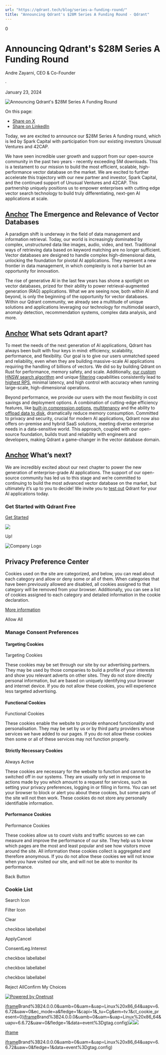```yaml
---
url: "https://qdrant.tech/blog/series-a-funding-round/"
title: "Announcing Qdrant's $28M Series A Funding Round - Qdrant"
---
```


0

# Announcing Qdrant's $28M Series A Funding Round

Andre Zayarni, CEO & Co-Founder

·

January 23, 2024

![Announcing Qdrant's $28M Series A Funding Round](https://qdrant.tech/blog/series-A-funding-round/preview/title.jpg)

On this page:

- [Share on X](https://twitter.com/intent/tweet?url=https%3A%2F%2Fqdrant.tech%2Fblog%2Fseries-a-funding-round%2F&text=Announcing%20Qdrant%27s%20%20Series%20A%20Funding%20Round "x")
- [Share on LinkedIn](https://www.linkedin.com/sharing/share-offsite/?url=https%3A%2F%2Fqdrant.tech%2Fblog%2Fseries-a-funding-round%2F "LinkedIn")

Today, we are excited to announce our $28M Series A funding round, which is led by Spark Capital with participation from our existing investors Unusual Ventures and 42CAP.

We have seen incredible user growth and support from our open-source community in the past two years - recently exceeding 5M downloads. This is a testament to our mission to build the most efficient, scalable, high-performance vector database on the market. We are excited to further accelerate this trajectory with our new partner and investor, Spark Capital, and the continued support of Unusual Ventures and 42CAP. This partnership uniquely positions us to empower enterprises with cutting edge vector search technology to build truly differentiating, next-gen AI applications at scale.

## [Anchor](https://qdrant.tech/blog/series-a-funding-round/\#the-emergence-and-relevance-of-vector-databases) The Emergence and Relevance of Vector Databases

A paradigm shift is underway in the field of data management and information retrieval. Today, our world is increasingly dominated by complex, unstructured data like images, audio, video, and text. Traditional ways of retrieving data based on keyword matching are no longer sufficient. Vector databases are designed to handle complex high-dimensional data, unlocking the foundation for pivotal AI applications. They represent a new frontier in data management, in which complexity is not a barrier but an opportunity for innovation.

The rise of generative AI in the last few years has shone a spotlight on vector databases, prized for their ability to power retrieval-augmented generation (RAG) applications. What we are seeing now, both within AI and beyond, is only the beginning of the opportunity for vector databases. Within our Qdrant community, we already see a multitude of unique solutions and applications leveraging our technology for multimodal search, anomaly detection, recommendation systems, complex data analysis, and more.

## [Anchor](https://qdrant.tech/blog/series-a-funding-round/\#what-sets-qdrant-apart) What sets Qdrant apart?

To meet the needs of the next generation of AI applications, Qdrant has always been built with four keys in mind: efficiency, scalability, performance, and flexibility. Our goal is to give our users unmatched speed and reliability, even when they are building massive-scale AI applications requiring the handling of billions of vectors. We did so by building Qdrant on Rust for performance, memory safety, and scale. Additionally, [our custom HNSW search algorithm](https://qdrant.tech/articles/filtrable-hnsw/) and unique [filtering](https://qdrant.tech/documentation/concepts/filtering/) capabilities consistently lead to [highest RPS](https://qdrant.tech/benchmarks/), minimal latency, and high control with accuracy when running large-scale, high-dimensional operations.

Beyond performance, we provide our users with the most flexibility in cost savings and deployment options. A combination of cutting-edge efficiency features, like [built-in compression options](https://qdrant.tech/documentation/guides/quantization/), [multitenancy](https://qdrant.tech/documentation/guides/multiple-partitions/) and the ability to [offload data to disk](https://qdrant.tech/documentation/concepts/storage/), dramatically reduce memory consumption. Committed to privacy and security, crucial for modern AI applications, Qdrant now also offers on-premise and hybrid SaaS solutions, meeting diverse enterprise needs in a data-sensitive world. This approach, coupled with our open-source foundation, builds trust and reliability with engineers and developers, making Qdrant a game-changer in the vector database domain.

## [Anchor](https://qdrant.tech/blog/series-a-funding-round/\#whats-next) What’s next?

We are incredibly excited about our next chapter to power the new generation of enterprise-grade AI applications. The support of our open-source community has led us to this stage and we’re committed to continuing to build the most advanced vector database on the market, but ultimately it’s up to you to decide! We invite you to [test out](https://cloud.qdrant.io/?ajs_anonymous_id=27358ce0-2209-486a-9c33-1a03fce35e56) Qdrant for your AI applications today.

### Get Started with Qdrant Free

[Get Started](https://cloud.qdrant.io/signup?ajs_anonymous_id=27358ce0-2209-486a-9c33-1a03fce35e56)

![](https://qdrant.tech/img/rocket.svg)

Up!

![Company Logo](https://cdn.cookielaw.org/logos/static/ot_company_logo.png)

## Privacy Preference Center

Cookies used on the site are categorized, and below, you can read about each category and allow or deny some or all of them. When categories that have been previously allowed are disabled, all cookies assigned to that category will be removed from your browser.
Additionally, you can see a list of cookies assigned to each category and detailed information in the cookie declaration.


[More information](https://qdrant.tech/legal/privacy-policy/#cookies-and-web-beacons)

Allow All

### Manage Consent Preferences

#### Targeting Cookies

Targeting Cookies

These cookies may be set through our site by our advertising partners. They may be used by those companies to build a profile of your interests and show you relevant adverts on other sites. They do not store directly personal information, but are based on uniquely identifying your browser and internet device. If you do not allow these cookies, you will experience less targeted advertising.

#### Functional Cookies

Functional Cookies

These cookies enable the website to provide enhanced functionality and personalisation. They may be set by us or by third party providers whose services we have added to our pages. If you do not allow these cookies then some or all of these services may not function properly.

#### Strictly Necessary Cookies

Always Active

These cookies are necessary for the website to function and cannot be switched off in our systems. They are usually only set in response to actions made by you which amount to a request for services, such as setting your privacy preferences, logging in or filling in forms. You can set your browser to block or alert you about these cookies, but some parts of the site will not then work. These cookies do not store any personally identifiable information.

#### Performance Cookies

Performance Cookies

These cookies allow us to count visits and traffic sources so we can measure and improve the performance of our site. They help us to know which pages are the most and least popular and see how visitors move around the site. All information these cookies collect is aggregated and therefore anonymous. If you do not allow these cookies we will not know when you have visited our site, and will not be able to monitor its performance.

Back Button

### Cookie List

Search Icon

Filter Icon

Clear

checkbox labellabel

ApplyCancel

ConsentLeg.Interest

checkbox labellabel

checkbox labellabel

checkbox labellabel

Reject AllConfirm My Choices

[![Powered by Onetrust](https://cdn.cookielaw.org/logos/static/powered_by_logo.svg)](https://www.onetrust.com/products/cookie-consent/)

[iframe](https://td.doubleclick.net/td/rul/10862264272?random=1748573712813&cv=11&fst=1748573712813&fmt=3&bg=ffffff&guid=ON&async=1&gcl_ctr=1&gtm=45be55s2v9117590405z8898302740za200zb898302740&gcd=13l3l3l3l1l1&dma=0&tag_exp=101509157~102510904~103116026~103130498~103130500~103200004~103233427~103252644~103252646~103351869~103351871~104481633~104481635~104559073~104559075~103308613&ptag_exp=101509157~103116026~103130498~103130500~103200004~103233427~103252644~103252646~103351866~103351868~104481633~104481635~104559073~104559075~104573694&u_w=1280&u_h=1024&url=https%3A%2F%2Fqdrant.tech%2Fblog%2Fseries-a-funding-round%2F&_ng=1&label=_FJrCMev-7EDEND_w7so&hn=www.googleadservices.com&frm=0&tiba=Announcing%20Qdrant's%20%2428M%20Series%20A%20Funding%20Round%20-%20Qdrant&value=0&bttype=purchase&npa=0&pscdl=noapi&auid=1027810998.1748573713&uaa=x86&uab=64&uafvl=Google%2520Chrome%3B137.0.7151.55%7CChromium%3B137.0.7151.55%7CNot%252FA)Brand%3B24.0.0.0&uamb=0&uam=&uap=Linux%20x86_64&uapv=6.6.72&uaw=0&ec_mode=a&fledge=1&capi=1&_tu=Cg&em=tv.1&ct_cookie_present=0)[iframe](https://td.doubleclick.net/td/rul/10862264272?random=1748573713015&cv=11&fst=1748573713015&fmt=3&bg=ffffff&guid=ON&async=1&gtm=45be55s2v9117590405z8898302740za200zb898302740&gcd=13l3l3l3l1l1&dma=0&tag_exp=101509157~102510904~103116026~103130498~103130500~103200004~103233427~103252644~103252646~103351869~103351871~104481633~104481635~104559073~104559075&ptag_exp=101509157~103116026~103130498~103130500~103200004~103233427~103252644~103252646~103351866~103351868~104481633~104481635~104559073~104559075~104573694&u_w=1280&u_h=1024&url=https%3A%2F%2Fqdrant.tech%2Fblog%2Fseries-a-funding-round%2F&_ng=1&hn=www.googleadservices.com&frm=0&tiba=Announcing%20Qdrant's%20%2428M%20Series%20A%20Funding%20Round%20-%20Qdrant&npa=0&pscdl=noapi&auid=1027810998.1748573713&uaa=x86&uab=64&uafvl=Google%2520Chrome%3B137.0.7151.55%7CChromium%3B137.0.7151.55%7CNot%252FA)Brand%3B24.0.0.0&uamb=0&uam=&uap=Linux%20x86_64&uapv=6.6.72&uaw=0&fledge=1&data=event%3Dgtag.config)![](https://t.co/1/i/adsct?bci=4&dv=America%2FAdak%26en-US%2Cen%26Google%20Inc.%26Linux%20x86_64%26255%261280%261024%264%2624%261280%261024%260%26na&eci=3&event=%7B%7D&event_id=fdab96df-c7a7-41ca-a44f-f5793c6a999c&integration=advertiser&p_id=Twitter&p_user_id=0&pl_id=877a8a8d-be43-4351-b0ce-a18215b9b0db&tw_document_href=https%3A%2F%2Fqdrant.tech%2Fblog%2Fseries-a-funding-round%2F&tw_iframe_status=0&txn_id=o81g6&type=javascript&version=2.3.33)![](https://analytics.twitter.com/1/i/adsct?bci=4&dv=America%2FAdak%26en-US%2Cen%26Google%20Inc.%26Linux%20x86_64%26255%261280%261024%264%2624%261280%261024%260%26na&eci=3&event=%7B%7D&event_id=fdab96df-c7a7-41ca-a44f-f5793c6a999c&integration=advertiser&p_id=Twitter&p_user_id=0&pl_id=877a8a8d-be43-4351-b0ce-a18215b9b0db&tw_document_href=https%3A%2F%2Fqdrant.tech%2Fblog%2Fseries-a-funding-round%2F&tw_iframe_status=0&txn_id=o81g6&type=javascript&version=2.3.33)

[iframe](https://139603372.hs-sites-eu1.com/hs-web-interactive-139603372-237919561943?utk=96d57b2de37975934c59755a62907263&enableResponsiveStyles=true)

[iframe](https://td.doubleclick.net/td/rul/10862264272?random=1748573714245&cv=11&fst=1748573714245&fmt=3&bg=ffffff&guid=ON&async=1&gtm=45be55s2v9117590405za200zb898302740&gcd=13l3l3l3l1l1&dma=0&tag_exp=101509157~102510904~103116026~103130498~103130500~103200004~103233427~103252644~103252646~103351869~103351871~104481633~104481635~104559073~104559075&ptag_exp=101509157~103116026~103130498~103130500~103200004~103233427~103252644~103252646~103351866~103351868~104481633~104481635~104559073~104559075~104573694&u_w=1280&u_h=1024&url=https%3A%2F%2Fqdrant.tech%2Fblog%2Fseries-a-funding-round%2F&_ng=1&hn=www.googleadservices.com&frm=0&tiba=Announcing%20Qdrant's%20%2428M%20Series%20A%20Funding%20Round%20-%20Qdrant&did=dZTQ1Zm&gdid=dZTQ1Zm&npa=0&pscdl=noapi&auid=1027810998.1748573713&uaa=x86&uab=64&uafvl=Google%2520Chrome%3B137.0.7151.55%7CChromium%3B137.0.7151.55%7CNot%252FA)Brand%3B24.0.0.0&uamb=0&uam=&uap=Linux%20x86_64&uapv=6.6.72&uaw=0&fledge=1&data=event%3Dgtag.config)